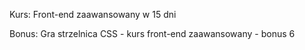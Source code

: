 Kurs: Front-end zaawansowany w 15 dni

Bonus: Gra strzelnica CSS - kurs front-end zaawansowany - bonus 6